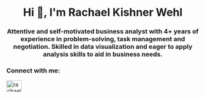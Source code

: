 
<!---
RachaelKW/RachaelKW is a ✨ special ✨ repository because its `README.md` (this file) appears on your GitHub profile.
You can click the Preview link to take a look at your changes.
--->
<h1 align="center">Hi 👋, I'm Rachael Kishner Wehl</h1>
<h3 align="center">Attentive and self-motivated business analyst with 4+ years of experience in problem-solving, task management and negotiation. Skilled in data visualization and eager to apply analysis skills to aid in business needs.</h3>

<h3 align="left">Connect with me:</h3>
<p align="left">
<a href="https://www.linkedin.com/in/rachael-kishner-wehl/" target="blank"><img align="center" src="https://raw.githubusercontent.com/rahuldkjain/github-profile-readme-generator/master/src/images/icons/Social/linked-in-alt.svg" alt="rachael kishner wehl" height="30" width="40" /></a>
</p>
